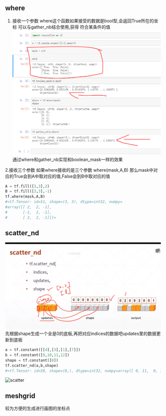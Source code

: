 ## where
1. 接收一个参数
where这个函数如果接受的数据是bool型,会返回True所在的坐标
可以与gather_nb结合使用,获得 符合某条件的值
![where](..\imgs\where.PNG)
通过where和gather_nb实现和boolean_mask一样的效果

2.接收三个参数
如果where接收的是三个参数
where(mask,A,B)
那么mask中对应的True会到A中取对应的值,False会到B中取对应的值
```python
A = tf.fill([3,3],2)
B = tf.fill([3,3],-1)
tf.where(mask,A,B)
#<tf.Tensor: id=51, shape=(3, 3), dtype=int32, numpy=
#array([[ 2,  2, -1],
#       [-1,  2, -1],
#       [ 2,  2, -1]])>
```

## scatter_nd
![scatter_nd](..\imgs\scatter_nd.PNG)
先根据shape生成一个全是0的底板,再把对应indices的数据吧updates里的数据更新到底板

```python
a = tf.constant([[4],[3],[1],[7]])
b = tf.constant([9,10,11,12])
shape = tf.constant([8])
tf.scatter_nd(a,b,shape)
#<tf.Tensor: id=58, shape=(8,), dtype=int32, numpy=array([ 0, 11,  0, 10,  9,  0,  0, 12])>
```

![scatter](D:\我的坚果云\笔记\imgs\scatter.PNG)

## meshgrid
较为方便的生成进行画图的坐标点

